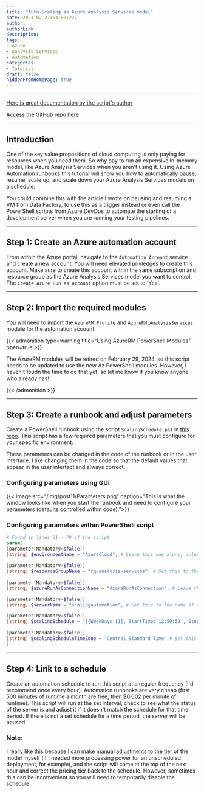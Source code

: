 ```yaml
---
title: "Auto-Scaling an Azure Analysis Services model"
date: 2021-02-27T04:06:22Z
author:
authorLink:
description:
tags:
- Azure
- Analysis Services
- Automation
categories:
- Tutorial
draft: false
hiddenFromHomePage: true
---
```


***
[Here is great documentation by the script's author](https://jorgklein.com/2017/10/11/azure-analysis-services-scheduled-autoscaling/)

[Access the GitHub repo here](https://github.com/lmcconnell1665/AzureAnalysisServices-StartStop)

***
## Introduction

One of the key value propositions of cloud computing is only paying for resources when you need them.
So why pay to run an expensive in-memory model, like Azure Analysis Services when you aren't using it.
Using Azure Automation runbooks this tutorial will show you how to automatically pause, resume, scale up, and scale down your Azure Analysis Services models on a schedule.

You could combine this with the article I wrote on pausing and resuming a VM from Data Factory, to use this as a trigger instead or even call the PowerShell scripts from Azure DevOps to automate the starting of a development server when you are running your testing pipelines.

***
## Step 1: Create an Azure automation account
From within the Azure portal, navigate to the `Automation Account` service and create a new account.
You will need elevated privledges to create this account.
Make sure to create this account within the same subscription and resource group as the Azure Analysis Services model you want to control.
The `Create Azure Run as account` option must be set to 'Yes'.

***
## Step 2: Import the required modules
You will need to import the `AzureRM.Profile` and `AzureRM.AnalysisServices` module for the automation account.

{{< admonition type=warning title="Using AzureRM PowerShell Modules" open=true >}}

The AzureRM modules will be retired on February 29, 2024, so this script needs to be updated to use the new Az PowerShell modules. However, I haven't foudn the time to do that yet, so let me know if you know anyone who already has!

{{< /admonition >}}

***
## Step 3: Create a runbook and adjust parameters
Create a PowerShell runbook using the script `ScalingSchedule.ps1` in [this repo](https://github.com/lmcconnell1665/AzureAnalysisServices-StartStop). This script has a few required parameters that you must configure for your specific environment.

These parameters can be changed in the code of the runbook or in the user interface. I like changing them in the code so that the default values that appear in the user interfact and always correct.

### Configuring parameters using GUI
{{< image src="/img/post11/Parameters.png" caption="This is what the window looks like when you start the runbook and need to configure your parameters (defaults controlled within code).">}}

### Configuring parameters within PowerShell script

```PowerShell
# Found in lines 61 - 79 of the script
param(
[parameter(Mandatory=$false)]
[string] $environmentName = "AzureCloud", # Leave this one alone, unless you are operating on another cloud such as Azure Gov Cloud
 
[parameter(Mandatory=$false)]
[string] $resourceGroupName = "rg-analysis-services", # Set this to the name of the resource group your Azure Analysis Services model lives in
 
[parameter(Mandatory=$false)]
[string] $azureRunAsConnectionName = "AzureRunAsConnection", # Leave this one alone, unless you changed the name of your "RunAs" Account from the default

[parameter(Mandatory=$false)]
[string] $serverName = "scalingautomation", # Set this to the name of the Azure Analysis Services server you want to control (just the name, not the full link to the server)

[parameter(Mandatory=$false)]
[string] $scalingSchedule = "[{WeekDays:[1], StartTime:'12:59:59', StopTime:'13:10:59', Sku: 'B2'}, {WeekDays:[2,3,4,5], StartTime:'12:59:59', StopTime:'13:10:00', Sku: 'B1'}]", # Set this to match the schedule you want your model to keep (including days, times, and tiers)
 
[parameter(Mandatory=$false)]
[string] $scalingScheduleTimeZone = "Central Standard Time" # Set this to the time zone of your schedule
)
```

***
## Step 4: Link to a schedule
Create an automation schedule to run this script at a regular frequency (I'd recommend once every hour). Automation runbooks are very cheap (first 500 minutes of runtime a month are free, then $0.002 per minute of runtime). This script will run at the set interval, check to see what the status of the server is and adjust it if it doesn't match the schedule for that time period. If there is not a set schedule for a time period, the server will be paused.

### Note:
I really like this because I can make manual adjustments to the tier of the model myself (if I needed more processing power for an unscheduled deployment, for example), and the script will come at the top of the next hour and correct the pricing tier back to the schedule. However, sometimes this can be inconvenient so you will need to temporarily disable the schedule.